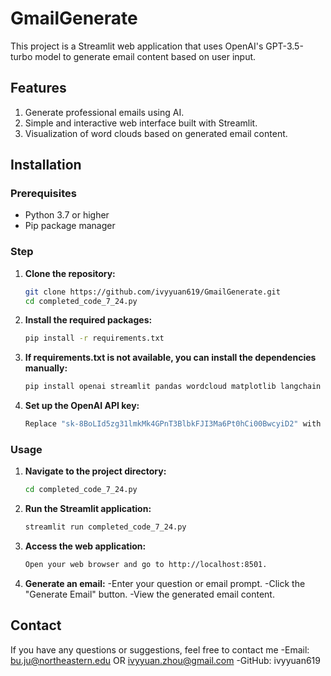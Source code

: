 # GmailGenerate

This project is a Streamlit web application that uses OpenAI's GPT-3.5-turbo model to generate email content based on user input.

## Features
1. Generate professional emails using AI.
2. Simple and interactive web interface built with Streamlit.
3. Visualization of word clouds based on generated email content.

## Installation
### Prerequisites

- Python 3.7 or higher
- Pip package manager
  
### Step
1. **Clone the repository:**

   ```sh
   git clone https://github.com/ivyyuan619/GmailGenerate.git
   cd completed_code_7_24.py

2. **Install the required packages:**
   ```sh
   pip install -r requirements.txt

3. **If requirements.txt is not available, you can install the dependencies manually:**
   ```sh
   pip install openai streamlit pandas wordcloud matplotlib langchain langchain_community

4. **Set up the OpenAI API key:**
   ```sh
   Replace "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" with your actual OpenAI API key in the script.

### Usage
1. **Navigate to the project directory:**
   ```sh
   cd completed_code_7_24.py
2. **Run the Streamlit application:**
   ```sh
   streamlit run completed_code_7_24.py
3. **Access the web application:**
   ```sh
   Open your web browser and go to http://localhost:8501.
4. **Generate an email:**
-Enter your question or email prompt.
-Click the "Generate Email" button.
-View the generated email content.

## Contact
If you have any questions or suggestions, feel free to contact me
-Email: bu.ju@northeastern.edu OR ivyyuan.zhou@gmail.com
-GitHub: ivyyuan619



